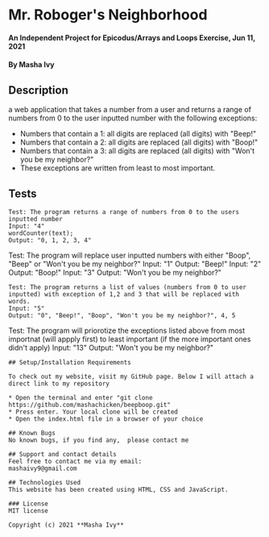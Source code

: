 # Mr. Roboger's Neighborhood

#### An Independent Project for Epicodus/Arrays and Loops Exercise, Jun 11, 2021

#### By Masha Ivy

## Description

a web application that takes a number from a user and returns a range of numbers from 0 to the user inputted number with the following exceptions:

* Numbers that contain a 1: all digits are replaced (all digits) with "Beep!"
* Numbers that contain a 2: all digits are replaced (all digits) with "Boop!"
* Numbers that contain a 3: all digits are replaced (all digits) with "Won't you be my neighbor?"
* These exceptions are written from least to most important.

## Tests
```
Test: The program returns a range of numbers from 0 to the users inputted number
Input: "4"
wordCounter(text);
Output: "0, 1, 2, 3, 4"

```
Test: The program will replace user inputted numbers with either "Boop", "Beep" or "Won't you be my neighbor?"
Input: "1"
Output: "Beep!"
Input: "2"
Output: "Boop!"
Input: "3"
Output: "Won't you be my neighbor?"

```
Test: The program returns a list of values (numbers from 0 to user inputted) with exception of 1,2 and 3 that will be replaced with words.
Input: "5"
Output: "0", "Beep!", "Boop", "Won't you be my neighbor?", 4, 5

```
Test: The program will priorotize the exceptions listed above from most importnat (will appply first) to least important (if the more important ones didn't apply)
Input: "13"
Output: "Won't you be my neighbor?"

```
## Setup/Installation Requirements

To check out my website, visit my GitHub page. Below I will attach a direct link to my repository

* Open the terminal and enter "git clone https://github.com/mashachicken/beepboop.git"
* Press enter. Your local clone will be created
* Open the index.html file in a browser of your choice

## Known Bugs
No known bugs, if you find any,  please contact me

## Support and contact details
Feel free to contact me via my email:
mashaivy9@gmail.com

## Technologies Used
This website has been created using HTML, CSS and JavaScript.

### License
MIT license

Copyright (c) 2021 **Masha Ivy**